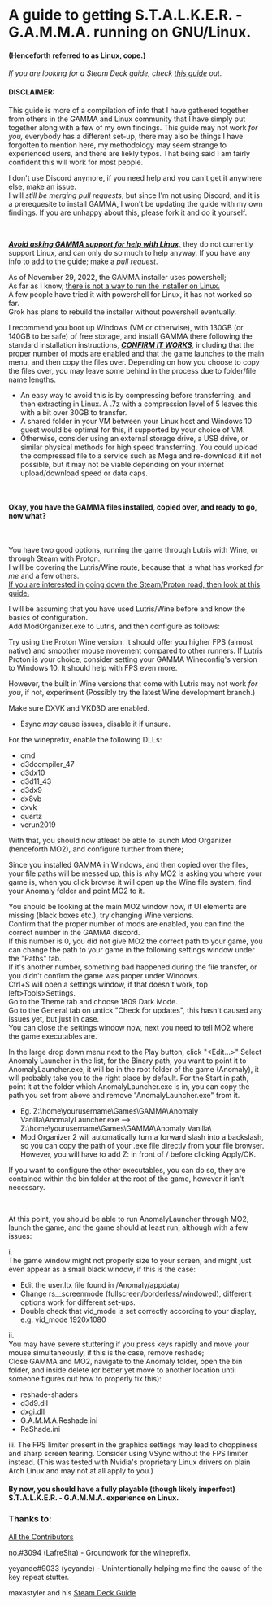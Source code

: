 
<h1>A guide to getting S.T.A.L.K.E.R. - G.A.M.M.A. running on GNU/Linux.</h1>  
<h4>(Henceforth referred to as Linux, cope.)</h4>



*If you are looking for a Steam Deck guide, check [this guide](https://github.com/maxastyler/S.T.A.L.K.E.R.-Gamma-Steam-Deck-Install-Guide/) out.*

<h4>DISCLAIMER:</h4>

This guide is more of a compilation of info that I have gathered together from others in the GAMMA and Linux community that I have simply put together along with a few of my own findings. This guide may not work *for you,* everybody has a different set-up, there may also be things I have forgotten to mention here, my methodology may seem strange to experienced users, and there are liekly typos. That being said I am fairly confident this will work for most people.  

I don't use Discord anymore, if you need help and you can't get it anywhere else, make an issue.  
I will _still be merging pull requests_, but since I'm not using Discord, and it is a prerequesite to install GAMMA, I won't be updating the guide with my own findings. If you are unhappy about this, please fork it and do it yourself.

<br>

<ins>***Avoid asking GAMMA support for help with Linux,***</ins> they do not currently support Linux, and can only do so much to help anyway.
If you have any info to add to the guide; make a _pull request_.

As of November 29, 2022, the GAMMA installer uses powershell;  
As far as I know, <ins>there is not a way to run the installer on Linux.</ins>  
A few people have tried it with powershell for Linux, it has not worked so far.  
Grok has plans to rebuild the installer without powershell eventually.  

I recommend you boot up Windows (VM or otherwise), with 130GB (or 140GB to be safe) of free storage, and install GAMMA there following the standard installation instructions, <ins>***CONFIRM IT WORKS***</ins>, including that the proper number of mods are enabled and that the game launches to the main menu, and then copy the files over.
Depending on how you choose to copy the files over, you may leave some behind in the process due to folder/file name lengths.  
- An easy way to avoid this is by compressing before transferring, and then extracting in Linux. A .7z with a compression level of 5 leaves this with a bit over 30GB to transfer.
- A shared folder in your VM between your Linux host and Windows 10 guest would be optimal for this, if supported by your choice of VM.
- Otherwise, consider using an external storage drive, a USB drive, or similar physical methods for high speed transferring. You could upload the compressed file to a service such as Mega and re-download it if not possible, but it may not be viable depending on your internet upload/download speed or data caps.

<br>

<h4>Okay, you have the GAMMA files installed, copied over, and ready to go, now what?</h4>

<br>

You have two good options, running the game through Lutris with Wine, or through Steam with Proton.  
I will be covering the Lutris/Wine route, because that is what has worked *for me* and a few others.  
<ins>If you are interested in going down the Steam/Proton road, then look at [this guide](https://github.com/maxastyler/S.T.A.L.K.E.R.-Gamma-Steam-Deck-Install-Guide/).</ins>

I will be assuming that you have used Lutris/Wine before and know the basics of configuration.  
Add ModOrganizer.exe to Lutris, and then configure as follows:  

Try using the Proton Wine version. It should offer you higher FPS (almost native) and smoother mouse movement compared to other runners.
If Lutris Proton is your choice, consider setting your GAMMA Wineconfig's version to Windows 10. It should help with FPS even more.

However, the built in Wine versions that come with Lutris may not work *for you*, if not, experiment (Possibly try the latest Wine development branch.)

Make sure DXVK and VKD3D are enabled.
- Esync *may* cause issues, disable it if unsure.

For the wineprefix, enable the following DLLs:  
- cmd
- d3dcompiler_47
- d3dx10
- d3d11_43
- d3dx9
- dx8vb
- dxvk
- quartz
- vcrun2019

With that, you should now atleast be able to launch Mod Organizer (henceforth MO2), and configure further from there;

Since you installed GAMMA in Windows, and then copied over the files, your file paths will be messed up, this is why MO2 is asking you where your game is, when you click browse it will open up the Wine file system, find your Anomaly folder and point MO2 to it.

You should be looking at the main MO2 window now, if UI elements are missing (black boxes etc.), try changing Wine versions.  
Confirm that the proper number of mods are enabled, you can find the correct number in the GAMMA discord.  
If this number is 0, you did not give MO2 the correct path to your game, you can change the path to your game in the following settings window under the "Paths" tab.  
If it's another number, something bad happened during the file transfer, or you didn't confirm the game was proper under Windows.  
Ctrl+S will open a settings window, if that doesn't work, top left>Tools>Settings.  
Go to the Theme tab and choose 1809 Dark Mode.  
Go to the General tab on untick "Check for updates", this hasn't caused any issues yet, but just in case.  
You can close the settings window now, next you need to tell MO2 where the game executables are.  

In the large drop down menu next to the Play button, click "<Edit...>"
Select Anomaly Launcher in the list, for the Binary path, you want to point it to AnomalyLauncher.exe, it will be in the root folder of the game (Anomaly), it will probably take you to the right place by default.
For the Start in path, point it at the folder which AnomalyLauncher.exe is in, you can copy the path you set from above and remove "AnomalyLauncher.exe" from it.
- Eg. Z:\home\yourusername\Games\GAMMA\Anomaly Vanilla\AnomalyLauncher.exe  -->  Z:\home\yourusername\Games\GAMMA\Anomaly Vanilla\
- Mod Organizer 2 will automatically turn a forward slash into a backslash, so you can copy the path of your .exe file directly from your file browser. However, you will have to add Z: in front of / before clicking Apply/OK.

If you want to configure the other executables, you can do so, they are contained within the bin folder at the root of the game, however it isn't necessary.

<br>

At this point, you should be able to run AnomalyLauncher through MO2, launch the game, and the game should at least run, although with a few issues:

i.  
The game window might not properly size to your screen, and might just even appear as a small black window, if this is the case:
- Edit the user.ltx file found in /Anomaly/appdata/
- Change rs__screenmode (fullscreen/borderless/windowed), different options work for different set-ups.
- Double check that vid_mode is set correctly according to your display, e.g. vid_mode 1920x1080

ii.  
You may have severe stuttering if you press keys rapidly and move your mouse simultaneously, if this is the case, remove reshade;  
Close GAMMA and MO2, navigate to the Anomaly folder, open the bin folder, and inside delete (or better yet move to another location until someone figures out how to properly fix this):
- reshade-shaders
- d3d9.dll
- dxgi.dll
- G.A.M.M.A.Reshade.ini
- ReShade.ini

iii.
The FPS limiter present in the graphics settings may lead to choppiness and sharp screen tearing. Consider using VSync without the FPS limiter instead. (This was tested with Nvidia's proprietary Linux drivers on plain Arch Linux and may not at all apply to you.)


<h4>By now, you should have a fully playable (though likely imperfect) S.T.A.L.K.E.R. - G.A.M.M.A. experience on Linux.</h4>


<h3>Thanks to:</h3>
 
[All the Contributors](https://github.com/DravenusRex/stalker-gamma-linux-guide/graphs/contributors)  

no.#3094 (LafreSita) - Groundwork for the wineprefix.  

yeyande#9033 (yeyande) - Unintentionally helping me find the cause of the key repeat stutter.  

maxastyler and his [Steam Deck Guide](https://github.com/maxastyler/S.T.A.L.K.E.R.-Gamma-Steam-Deck-Install-Guide/)




